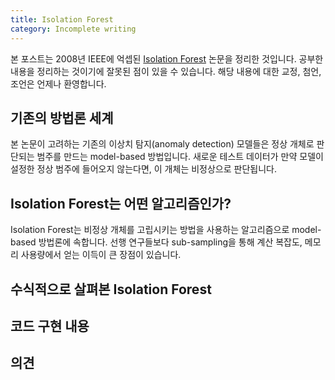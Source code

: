 ```yaml
---
title: Isolation Forest
category: Incomplete writing
---
```


본 포스트는 2008년 IEEE에 억셉된 [Isolation Forest](https://cs.nju.edu.cn/zhouzh/zhouzh.files/publication/icdm08b.pdf?q=isolation-forest) 논문을 정리한 것입니다.
공부한 내용을 정리하는 것이기에 잘못된 점이 있을 수 있습니다.
해당 내용에 대한 교정, 첨언, 조언은 언제나 환영합니다.

## 기존의 방법론 세계

본 논문이 고려하는 기존의 이상치 탐지(anomaly detection) 모델들은 정상 개체로 판단되는 범주를 만드는 model-based 방법입니다.
새로운 테스트 데이터가 만약 모델이 설정한 정상 범주에 들어오지 않는다면, 이 개체는 비정상으로 판단됩니다.


## Isolation Forest는 어떤 알고리즘인가?

Isolation Forest는 비정상 개체를 고립시키는 방법을 사용하는 알고리즘으로 model-based 방법론에 속합니다.
선행 연구들보다 sub-sampling을 통해 계산 복잡도, 메모리 사용량에서 얻는 이득이 큰 장점이 있습니다.


## 수식적으로 살펴본 Isolation Forest

## 코드 구현 내용

## 의견

